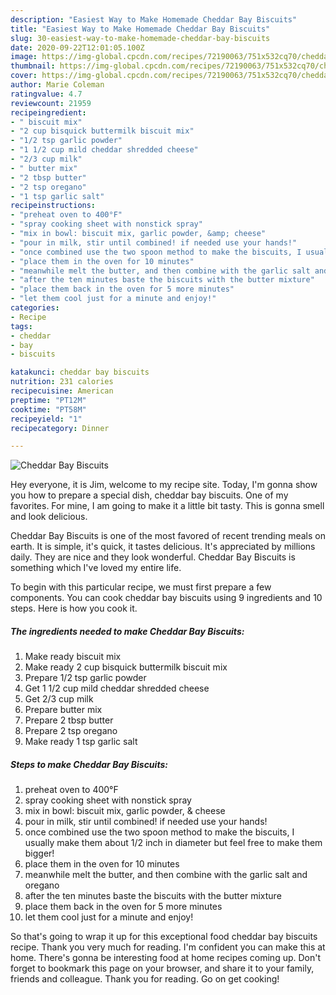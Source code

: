```yaml
---
description: "Easiest Way to Make Homemade Cheddar Bay Biscuits"
title: "Easiest Way to Make Homemade Cheddar Bay Biscuits"
slug: 30-easiest-way-to-make-homemade-cheddar-bay-biscuits
date: 2020-09-22T12:01:05.100Z
image: https://img-global.cpcdn.com/recipes/72190063/751x532cq70/cheddar-bay-biscuits-recipe-main-photo.jpg
thumbnail: https://img-global.cpcdn.com/recipes/72190063/751x532cq70/cheddar-bay-biscuits-recipe-main-photo.jpg
cover: https://img-global.cpcdn.com/recipes/72190063/751x532cq70/cheddar-bay-biscuits-recipe-main-photo.jpg
author: Marie Coleman
ratingvalue: 4.7
reviewcount: 21959
recipeingredient:
- " biscuit mix"
- "2 cup bisquick buttermilk biscuit mix"
- "1/2 tsp garlic powder"
- "1 1/2 cup mild cheddar shredded cheese"
- "2/3 cup milk"
- " butter mix"
- "2 tbsp butter"
- "2 tsp oregano"
- "1 tsp garlic salt"
recipeinstructions:
- "preheat oven to 400°F"
- "spray cooking sheet with nonstick spray"
- "mix in bowl: biscuit mix, garlic powder, &amp; cheese"
- "pour in milk, stir until combined! if needed use your hands!"
- "once combined use the two spoon method to make the biscuits, I usually make them about 1/2 inch in diameter but feel free to make them bigger!"
- "place them in the oven for 10 minutes"
- "meanwhile melt the butter, and then combine with the garlic salt and oregano"
- "after the ten minutes baste the biscuits with the butter mixture"
- "place them back in the oven for 5 more minutes"
- "let them cool just for a minute and enjoy!"
categories:
- Recipe
tags:
- cheddar
- bay
- biscuits

katakunci: cheddar bay biscuits 
nutrition: 231 calories
recipecuisine: American
preptime: "PT12M"
cooktime: "PT58M"
recipeyield: "1"
recipecategory: Dinner

---
```



![Cheddar Bay Biscuits](https://img-global.cpcdn.com/recipes/72190063/751x532cq70/cheddar-bay-biscuits-recipe-main-photo.jpg)

Hey everyone, it is Jim, welcome to my recipe site. Today, I'm gonna show you how to prepare a special dish, cheddar bay biscuits. One of my favorites. For mine, I am going to make it a little bit tasty. This is gonna smell and look delicious.

Cheddar Bay Biscuits is one of the most favored of recent trending meals on earth. It is simple, it's quick, it tastes delicious. It's appreciated by millions daily. They are nice and they look wonderful. Cheddar Bay Biscuits is something which I've loved my entire life.




To begin with this particular recipe, we must first prepare a few components. You can cook cheddar bay biscuits using 9 ingredients and 10 steps. Here is how you cook it.

<!--inarticleads1-->

##### The ingredients needed to make Cheddar Bay Biscuits:

1. Make ready  biscuit mix
1. Make ready 2 cup bisquick buttermilk biscuit mix
1. Prepare 1/2 tsp garlic powder
1. Get 1 1/2 cup mild cheddar shredded cheese
1. Get 2/3 cup milk
1. Prepare  butter mix
1. Prepare 2 tbsp butter
1. Prepare 2 tsp oregano
1. Make ready 1 tsp garlic salt




<!--inarticleads2-->

##### Steps to make Cheddar Bay Biscuits:

1. preheat oven to 400°F
1. spray cooking sheet with nonstick spray
1. mix in bowl: biscuit mix, garlic powder, &amp; cheese
1. pour in milk, stir until combined! if needed use your hands!
1. once combined use the two spoon method to make the biscuits, I usually make them about 1/2 inch in diameter but feel free to make them bigger!
1. place them in the oven for 10 minutes
1. meanwhile melt the butter, and then combine with the garlic salt and oregano
1. after the ten minutes baste the biscuits with the butter mixture
1. place them back in the oven for 5 more minutes
1. let them cool just for a minute and enjoy!




So that's going to wrap it up for this exceptional food cheddar bay biscuits recipe. Thank you very much for reading. I'm confident you can make this at home. There's gonna be interesting food at home recipes coming up. Don't forget to bookmark this page on your browser, and share it to your family, friends and colleague. Thank you for reading. Go on get cooking!
